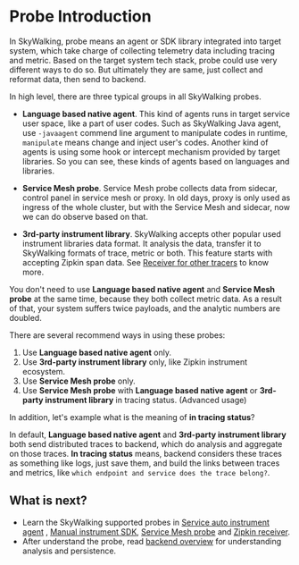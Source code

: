# Probe Introduction

In SkyWalking, probe means an agent or SDK library integrated into target system, which take charge of collecting
telemetry data including tracing and metric. Based on the target system tech stack, probe could use very different ways
to do so. But ultimately they are same, just collect and reformat data, then send to backend.

In high level, there are three typical groups in all SkyWalking probes.

- **Language based native agent**. This kind of agents runs in target service user space, like a part of user codes.
  Such as SkyWalking Java agent, use `-javaagent` commend line argument to manipulate codes in runtime, `manipulate`
  means change and inject user's codes. Another kind of agents is using some hook or intercept mechanism provided by
  target libraries. So you can see, these kinds of agents based on languages and libraries.

- **Service Mesh probe**. Service Mesh probe collects data from sidecar, control panel in service mesh or proxy. In old
  days, proxy is only used as ingress of the whole cluster, but with the Service Mesh and sidecar, now we can do observe
  based on that.

- **3rd-party instrument library**. SkyWalking accepts other popular used instrument libraries data format. It analysis
  the data, transfer it to SkyWalking formats of trace, metric or both. This feature starts with accepting Zipkin span
  data. See
  [Receiver for other tracers](trace-receiver.md) to know more.

You don't need to use **Language based native agent** and **Service Mesh probe** at the same time, because they both
collect metric data. As a result of that, your system suffers twice payloads, and the analytic numbers are doubled.

There are several recommend ways in using these probes:

1. Use **Language based native agent** only.
1. Use **3rd-party instrument library** only, like Zipkin instrument ecosystem.
1. Use **Service Mesh probe** only.
1. Use **Service Mesh probe** with **Language based native agent** or **3rd-party instrument library** in tracing
   status. (Advanced usage)

In addition, let's example what is the meaning of **in tracing status**?

In default, **Language based native agent** and **3rd-party instrument library** both send distributed traces to
backend, which do analysis and aggregate on those traces. **In tracing status** means, backend considers these traces as
something like logs, just save them, and build the links between traces and metrics,
like `which endpoint and service does the trace belong?`.

## What is next?

- Learn the SkyWalking supported probes in [Service auto instrument agent](service-agent.md)
  , [Manual instrument SDK](manual-sdk.md),
  [Service Mesh probe](service-mesh-probe.md) and [Zipkin receiver](trace-receiver.md).
- After understand the probe, read [backend overview](backend-overview.md) for understanding analysis and persistence.

